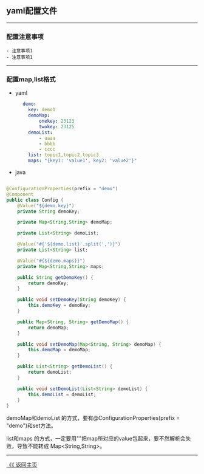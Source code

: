 ## yaml配置文件
-----


### 配置注意事项
    - 注意事项1
    - 注意事项1

-----

### 配置map,list格式 
 - yaml
```yaml
      demo:
        key: demo1
        demoMap:
            onekey: 23123
            twokey: 23125
        demoList:
            - aaaa
            - bbbb
            - cccc
        list: topic1,topic2,topic3
        maps: "{key1: 'value1', key2: 'value2'}"
```
- java

```java

@ConfigurationProperties(prefix = "demo")
@Component
public class Config {
    @Value("${demo.key}")
    private String demoKey;

    private Map<String,String> demoMap;

    private List<String> demoList;

    @Value("#{'${demo.list}'.split(',')}")
    private List<String> list;

    @Value("#{${demo.maps}}")
    private Map<String,String> maps;

    public String getDemoKey() {
        return demoKey;
    }

    public void setDemoKey(String demoKey) {
        this.demoKey = demoKey;
    }

    public Map<String, String> getDemoMap() {
        return demoMap;
    }

    public void setDemoMap(Map<String, String> demoMap) {
        this.demoMap = demoMap;
    }

    public List<String> getDemoList() {
        return demoList;
    }

    public void setDemoList(List<String> demoList) {
        this.demoList = demoList;
    }
}
```

demoMap和demoList 的方式，要有@ConfigurationProperties(prefix = "demo")和set方法。

list和maps 的方式，一定要用""把map所对应的value包起来，要不然解析会失败，导致不能转成 Map<String,String>。


--------
[《《 返回主页](../readme.md)